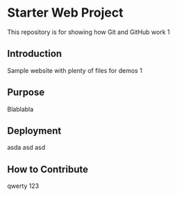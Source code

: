 # Starter Web Project

This repository is for showing how Git and GitHub work 1

## Introduction

Sample website with plenty of files for demos 1

## Purpose

Blablabla

## Deployment

asda asd asd 

## How to Contribute

qwerty 123
